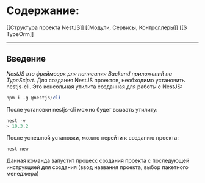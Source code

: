 # Содержание: 
[[Структура проекта NestJS]]
[[Модули, Сервисы, Контроллеры]]
[[$ TypeOrm]]

---
## Введение
_NestJS это фреймворк для написания Backend приложений на TypeSciprt._
Для создания NestJS проектов, необходимо установить nestjs-cli. Это консольная утилита созданная для работы с NestJS:

```powershell
npm i -g @nestjs/cli
```

После установки nestjs-cli можно будет вызвать утилиту:
```powershell
nest -v
> 10.3.2
```

После успешной установки, можно перейти к созданию проекта:
```powershell
nest new
```
Данная команда запустит процесс создания проекта с последующей инструкцией для создания (ввод названия проекта, выбор пакетного менеджера)
